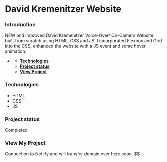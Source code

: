 # **David Kremenitzer Website**

### **Introduction**
NEW and improved David Kremenitzer Voice-Over/ On-Camera Website built from scratch using HTML, CSS and JS. I incorporated Flexbox and Grid into the CSS, enhanced the website with a JS event and some hover animation.
- [](#)

    - [**Technologies**](#technologies)
    - [**Project status**](#project-status)
    - [**View Project**](#other-information)

### **Technologies**

- HTML
- CSS
- JS


  
### **Project status**
Completed

### **View My Project**
Connection to Netlify and will transfer domain over here soon.
$$